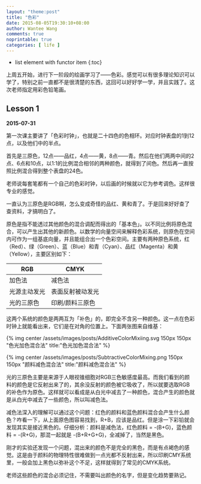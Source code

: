 ```yaml
---
layout: "theme:post"
title: "色彩"
date: 2015-08-05T19:30:10+08:00
author: Wantee Wang
comments: true
noprintable: true
categories: [ life ]
---
```



* list element with functor item
{:toc}

上周五开始，进行下一阶段的绘画学习了——色彩。感觉可以有很多理论知识可以学了，特别之前一直都不是很清楚的东西，这回可以好好学一学，并且实践了。这次老师指定用彩色铅笔画。

<!-- more -->

## Lesson 1

**2015-07-31**

第一次课主要讲了「色彩时钟」，也就是二十四色的色相环。对应时钟表盘的1到12点，以及他们中的半点。

首先是三原色，12点——品红，4点——黄，8点——青。然后在他们两两中间的2点、6点和10点，以1:1的比例混合相邻的两种颜色，就得到了间色。然后再一直按照比例混合得到整个表盘的24色。

老师说每套笔都有一个自己的色彩时钟，以后画的时候就以它为参考调色。这样很专业的感觉。

一直认为三原色是RGB啊，怎么变成奇怪的品红、黄和青了。于是回来好好查了查资料，才搞明白了。

原色是指不能透过其他颜色的混合调配而得出的「基本色」。以不同比例将原色混合，可以产生出其他的新颜色。以数学的向量空间来解释色彩系统，则原色在空间内可作为一组基底向量，并且能组合出一个色彩空间。主要有两种原色系统，红（Red）、绿（Green）、蓝（Blue）和青（Cyan）、品红（Magenta）和黄（Yellow），主要区别如下：

| RGB        | CMYK     |
| ---------- |-------------|
| 加色法      | 减色法       |
| 光源主动发光 | 表面反射被动发光  |
| 光的三原色   | 印刷/颜料三原色 |

这两个系统的颜色是两两互为「补色」的，即完全不含另一种颜色。这一点在色彩时钟上就能看出来，它们是在对角的位置上。下面两张图来自维基：

{% img center /assets/images/posts/AdditiveColorMixiing.svg 150px 150px "色光加色混合法" title:"色光加色混合法" %}

{% img center /assets/images/posts/SubtractiveColorMixing.png 150px 150px "颜料减色混合法" title:"颜料减色混合法" %}

光的三原色主要是来源于人眼视锥细胞对RGB三色敏感度最高。而我们看到的颜料的颜色是它反射出来了的，其余没反射的颜色被它吸收了，所以就要选取RGB的补色作为原色。这样就可以看成是从白光中减去了一种颜色，混合产生的颜色就是从白光中减去了一些颜色，所以叫减色法。

减色法深入的理解可以通过这个问题：红色的颜料和蓝色颜料混合会产生什么颜色？咋看一下，从上面原色图容易找到，R+B，应该是品红。但是涂一下彩铅就会发现其实是接近黑色的。仔细分析：颜料是减色法，红色颜料 = -(B+G)，蓝色颜料 = -(R+G)，那混一起就是 -(B+R+G+G)，全减掉了，当然是黑色。

刚才的实验还发现一个问题，混出来的颜色不是完全的黑色，而是有点褐色的感觉。这是由于颜料的物理特性很难做到一点光都不反射出来，所以印刷CMY系统里，一般会加上黑色以弥补这个不足，这样就得到了常见的CMYK系统。

老师这些颜色的混合必须记住，不需要叫出颜色的名字，但是变化趋势要熟记。

